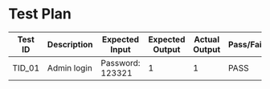 # Test Plan
|  Test ID | Description  | Expected Input  | Expected Output  | Actual Output  | Pass/Fail |
|---|---|---|---|---|---|
| TID_01  | Admin login  | Password: 123321| 1  |1| PASS  |
